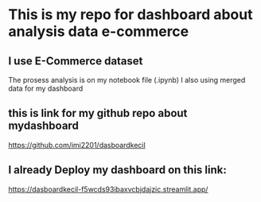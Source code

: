 # This is my repo for dashboard about analysis data e-commerce
## I use E-Commerce dataset
  The prosess analysis is on my notebook file (.ipynb)
  I also using merged data for my dashboard
## this is link for my github repo about mydashboard
https://github.com/imi2201/dasboardkecil
## I already Deploy my dashboard on this link:
https://dasboardkecil-f5wcds93jbaxvcbjdajzic.streamlit.app/

